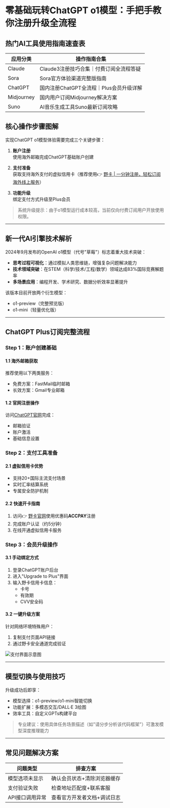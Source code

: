 # 零基础玩转ChatGPT o1模型：手把手教你注册升级全流程

## 热门AI工具使用指南速查表

| 应用分类   | 操作指南合集                                                                 |
|------------|-----------------------------------------------------------------------------|
| Claude     | Claude3注册技巧合集｜付费订阅全流程答疑                                    |
| Sora       | Sora官方体验渠道完整版指南                                                 |
| ChatGPT    | 国内注册ChatGPT全流程｜Plus会员升级详解                                    |
| Midjourney | 国内用户订阅Midjourney解决方案                                             |
| Suno       | AI音乐生成工具Suno最新订阅攻略                                             |

## 核心操作步骤图解

实现ChatGPT o1模型体验需要完成三个关键步骤：

1. **账户注册**  
   使用海外邮箱完成ChatGPT基础账户创建
   
2. **支付准备**  
   获取支持海外支付的虚拟信用卡（推荐使用👉 [野卡 | 一分钟注册，轻松订阅海外线上服务](https://bbtdd.com/yeka)）

3. **功能升级**  
   绑定支付方式升级至Plus会员

> 系统升级提示：由于o1模型运行成本较高，当前仅向付费订阅用户开放使用权限。

---

## 新一代AI引擎技术解析

2024年9月发布的OpenAI o1模型（代号"草莓"）标志着重大技术突破：

- **思考过程可视化**：通过模拟人类思维链，增强复杂问题解决能力
- **技术领域突破**：在STEM（科学/技术/工程/数学）领域达成83%国际竞赛解题率
- **多场景应用**：编程开发、学术研究、数据分析效率显著提升

该版本目前开放两个衍生模型：
- o1-preview（完整预览版）
- o1-mini（轻量优化版）

---

## ChatGPT Plus订阅完整流程

### Step 1：账户创建基础

#### 1.1 海外邮箱获取
推荐使用以下两类服务：
- 免费方案：FastMail临时邮箱
- 长效方案：Gmail专业邮箱

#### 1.2 官网注册操作
访问[ChatGPT官网](https://chatgpt.com/)完成：
- 邮箱验证
- 账户激活
- 基础信息设置

### Step 2：支付工具准备

#### 2.1 虚拟信用卡优势
- 支持20+国际主流支付场景
- 实时汇率结算系统
- 专属安全防护机制

#### 2.2 快速开卡指南
1. 访问👉 [野卡官网](https://bbtdd.com/yeka)使用优惠码**ACCPAY**注册
2. 完成账户认证（约5分钟）
3. 在线开通虚拟信用卡服务

### Step 3：会员升级操作

#### 3.1 手动绑定方式
1. 登录ChatGPT账户后台
2. 进入"Upgrade to Plus"界面
3. 输入野卡信用卡信息：
   - 卡号
   - 有效期
   - CVV安全码

#### 3.2 一键升级方案
针对网络环境特殊用户：
1. 复制支付页面API链接
2. 通过野卡安全通道完成验证

![支付界面示意图](https://bbtdd.com/wp-content/uploads/img/23248340.webp)

---

## 模型切换与使用技巧

升级成功后即享：
- 模型选择：o1-preview/o1-mini智能切换
- 功能扩展：多模态交互/DALL·E 3绘图
- 效率工具：自定义GPTs构建平台

> 专业建议：使用具体任务场景描述（如"请分步分析该代码框架"）可激发模型深度推理能力

---

## 常见问题解决方案

| 问题类型             | 排查方案                          |
|----------------------|-----------------------------------|
| 模型选项未显示       | 确认会员状态+清除浏览器缓存       |
| 支付验证失败         | 检查地址匹配度+联系客服           |
| API接口调用异常      | 查看官方开发者文档+调试日志       |